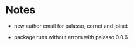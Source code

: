 
# Notes

- new author email for palasso, cornet and joinet

- package runs without errors with palasso 0.0.6